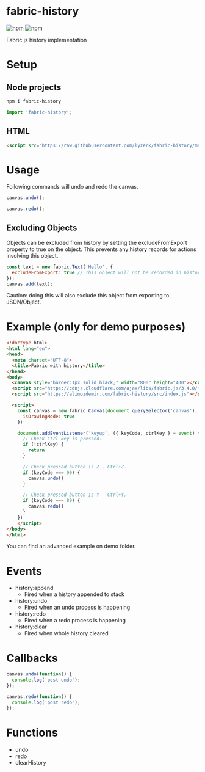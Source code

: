 # fabric-history

[![npm](https://img.shields.io/npm/v/fabric-history)](https://www.npmjs.com/package/fabric-history) ![npm](https://img.shields.io/npm/dw/fabric-history)

Fabric.js history implementation

# Setup

## Node projects
```bash
npm i fabric-history
```

```javascript
import 'fabric-history';
```

## HTML

```html
<script src="https://raw.githubusercontent.com/lyzerk/fabric-history/master/src/index.js"></script>
```

# Usage

Following commands will undo and redo the canvas.

```javascript
canvas.undo();

canvas.redo();
```

## Excluding Objects
Objects can be excluded from history by setting the excludeFromExport property to true on the object. This prevents any history records for actions involving this object.

```javascript
const text = new fabric.Text('Hello', {
  excludeFromExport: true // This object will not be recorded in history.
});
canvas.add(text);
```
Caution: doing this will also exclude this object from exporting to JSON/Object.

# Example (only for demo purposes)

```html
<!doctype html>
<html lang="en">
<head>
  <meta charset="UTF-8">
  <title>Fabric with history</title>
</head>
<body>
  <canvas style="border:1px solid black;" width="800" height="400"></canvas>
  <script src="https://cdnjs.cloudflare.com/ajax/libs/fabric.js/3.4.0/fabric.min.js"></script>
  <script src="https://alimozdemir.com/fabric-history/src/index.js"></script>

  <script>
    const canvas = new fabric.Canvas(document.querySelector('canvas'), {
      isDrawingMode: true
    })

    document.addEventListener('keyup', ({ keyCode, ctrlKey } = event) => {
      // Check Ctrl key is pressed.
      if (!ctrlKey) {
        return
      }

      // Check pressed button is Z - Ctrl+Z.
      if (keyCode === 90) {
        canvas.undo()
      }

      // Check pressed button is Y - Ctrl+Y.
      if (keyCode === 89) {
        canvas.redo()
      }
    })
    </script>
</body>
</html>
```

You can find an advanced example on demo folder.

# Events

- history:append
  - Fired when a history appended to stack
- history:undo
  - Fired when an undo process is happening
- history:redo
  - Fired when a redo process is happening
- history:clear
  - Fired when whole history cleared

# Callbacks


```javascript
canvas.undo(function() { 
  console.log('post undo');
});

canvas.redo(function() { 
  console.log('post redo');
});
```

# Functions

- undo
- redo
- clearHistory
